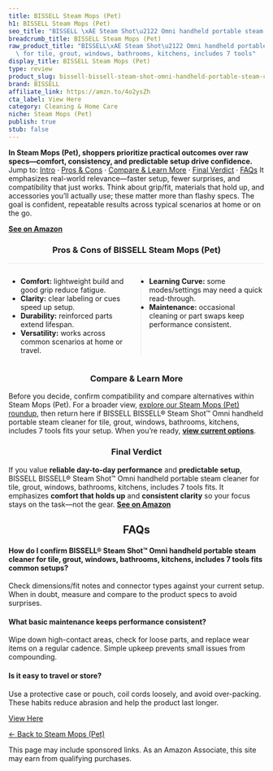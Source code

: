 ```yaml
---
title: BISSELL Steam Mops (Pet)
h1: BISSELL Steam Mops (Pet)
seo_title: "BISSELL \xAE Steam Shot\u2122 Omni handheld portable steam cleaner\u2026"
breadcrumb_title: BISSELL Steam Mops (Pet)
raw_product_title: "BISSELL\xAE Steam Shot\u2122 Omni handheld portable steam cleaner\
  \ for tile, grout, windows, bathrooms, kitchens, includes 7 tools"
display_title: BISSELL Steam Mops (Pet)
type: review
product_slug: bissell-bissell-steam-shot-omni-handheld-portable-steam-cleaner-for-til-84867d1a
brand: BISSELL
affiliate_link: https://amzn.to/4o2ysZh
cta_label: View Here
category: Cleaning & Home Care
niche: Steam Mops (Pet)
publish: true
stub: false
---
```


<div id="intro" class="full-width"><p><strong>In Steam Mops (Pet), shoppers prioritize practical outcomes over raw specs&mdash;comfort, consistency, and predictable setup drive confidence.</strong> Jump to: <a href="#intro">Intro</a> · <a href="#pros-cons">Pros &amp; Cons</a> · <a href="#compare-more">Compare &amp; Learn More</a> · <a href="#verdict">Final Verdict</a> · <a href="#faqs">FAQs</a> It emphasizes real-world relevance&mdash;faster setup, fewer surprises, and compatibility that just works. Think about grip/fit, materials that hold up, and accessories you’ll actually use; these matter more than flashy specs. The goal is confident, repeatable results across typical scenarios at home or on the go.</p><p><a href="https://amzn.to/4o2ysZh" rel="nofollow sponsored noopener" target="_blank"><strong>See on Amazon</strong></a></p></div>
<h3 id="pros-cons" style="text-align:center;">Pros &amp; Cons of BISSELL Steam Mops (Pet)</h3>
<div class="pc-grid" style="display:grid;grid-template-columns:1fr 1fr;gap:16px;border-top:1px solid #e5e7eb;padding-top:12px;">
  <ul>
    <li><strong>Comfort:</strong> lightweight build and good grip reduce fatigue.</li>
    <li><strong>Clarity:</strong> clear labeling or cues speed up setup.</li>
    <li><strong>Durability:</strong> reinforced parts extend lifespan.</li>
    <li><strong>Versatility:</strong> works across common scenarios at home or travel.</li>
  </ul>
  <ul style="border-left:1px solid #e5e7eb;padding-left:16px;">
    <li><strong>Learning Curve:</strong> some modes/settings may need a quick read-through.</li>
    <li><strong>Maintenance:</strong> occasional cleaning or part swaps keep performance consistent.</li>
  </ul>
</div>


<h3 id="compare-more" style="text-align:center;">Compare &amp; Learn More</h3>
<p>Before you decide, confirm compatibility and compare alternatives within Steam Mops (Pet). For a broader view, <a href="#">explore our Steam Mops (Pet) roundup</a>, then return here if BISSELL BISSELL® Steam Shot™ Omni handheld portable steam cleaner for tile, grout, windows, bathrooms, kitchens, includes 7 tools fits your setup. When you’re ready, <a href="https://amzn.to/4o2ysZh" rel="nofollow sponsored noopener" target="_blank"><strong>view current options</strong></a>.</p>

<h3 id="verdict" style="text-align:center;">Final Verdict</h3>
<p>If you value <strong>reliable day-to-day performance</strong> and <strong>predictable setup</strong>, BISSELL BISSELL® Steam Shot™ Omni handheld portable steam cleaner for tile, grout, windows, bathrooms, kitchens, includes 7 tools fits. It emphasizes <strong>comfort that holds up</strong> and <strong>consistent clarity</strong> so your focus stays on the task&mdash;not the gear. <a href="https://amzn.to/4o2ysZh" rel="nofollow sponsored noopener" target="_blank"><strong>See on Amazon</strong></a></p>

<h2 id="faqs" style="text-align:center;">FAQs</h2>
<h4><strong>How do I confirm BISSELL® Steam Shot™ Omni handheld portable steam cleaner for tile, grout, windows, bathrooms, kitchens, includes 7 tools fits common setups?</strong></h4>
<p>Check dimensions/fit notes and connector types against your current setup. When in doubt, measure and compare to the product specs to avoid surprises.</p>
<h4><strong>What basic maintenance keeps performance consistent?</strong></h4>
<p>Wipe down high-contact areas, check for loose parts, and replace wear items on a regular cadence. Simple upkeep prevents small issues from compounding.</p>
<h4><strong>Is it easy to travel or store?</strong></h4>
<p>Use a protective case or pouch, coil cords loosely, and avoid over-packing. These habits reduce abrasion and help the product last longer.</p>

<p><a class="btn" href="https://amzn.to/4o2ysZh" target="_blank" rel="nofollow sponsored noopener">View Here</a></p>
<p><a href="/roundups/cleaning-home-care/steam-mops-pet-/">← Back to Steam Mops (Pet)</a></p>
<aside class="disclosure">This page may include sponsored links. As an Amazon Associate, this site may earn from qualifying purchases.</aside>
